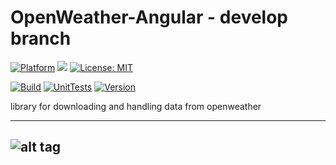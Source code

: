 # OpenWeather-Angular - develop branch

[![Platform](https://img.shields.io/badge/platform-Angular-blue.svg)](https://angular.io/)
<a target="_blank" href="https://www.paypal.me/GuepardoApps" title="Donate using PayPal"><img src="https://img.shields.io/badge/paypal-donate-blue.svg" /></a>
[![License: MIT](https://img.shields.io/badge/License-MIT-blue.svg)](https://opensource.org/licenses/MIT)

[![Build](https://img.shields.io/badge/build-passing-green.svg)](https://github.com/OpenWeatherLib/OpenWeather-Angular/tree/develop/src/)
[![UnitTests](https://img.shields.io/badge/UnitTests-passing-green.svg)](https://github.com/OpenWeatherLib/OpenWeather-Angular/tree/develop/src/)
[![Version](https://img.shields.io/badge/version-v0.4.0.180924-green.svg)](https://github.com/OpenWeatherLib/OpenWeather-Angular/tree/develop/src/)

library for downloading and handling data from openweather

---
![alt tag](https://github.com/OpenWeatherLib/OpenWeather-Angular/blob/develop/screenshots/img001.png)
---

